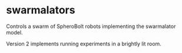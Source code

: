 # swarmalators

Controls a swarm of SpheroBolt robots implementing the swarmalator model.

Version 2 implements running experiments in a brightly lit room.
